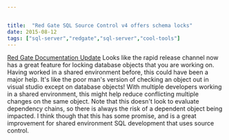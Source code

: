 ```yaml
---


title:  "Red Gate SQL Source Control v4 offers schema locks"
date: 2015-08-12
tags: ["sql-server","redgate","sql-server","cool-tools"]
---
```


[Red Gate Documentation Update](http://documentation.red-gate.com/display/SOC4/SQL+Source+Control+4.0+Frequent+Updates+release+notes)
Looks like the rapid release channel now has a great feature for locking database objects that you are working on. Having worked in a shared environment before, this could have been a major help. It's like the poor man's version of checking an object out in visual studio except on database objects! With multiple developers working in a shared environment, this might help reduce conflicting multiple changes on the same object.
Note that this doesn't look to evaluate dependency chains, so there is always the risk of a dependent object being impacted. I think though that this has some promise, and is a great improvement for shared environment SQL development that uses source control.
